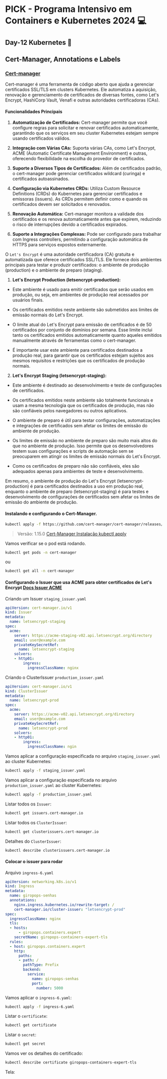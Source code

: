 # PICK - Programa Intensivo em Containers e Kubernetes 2024 :computer:

## Day-12 Kubernetes :rocket:

## Cert-Manager, Annotations e Labels 

### [Cert-manager](https://cert-manager.io/)

Cert-manager é uma ferramenta de código aberto que ajuda a gerenciar certificados SSL/TLS em clusters Kubernetes. Ele automatiza a aquisição, renovação e gerenciamento de certificados de diversas fontes, como Let's Encrypt, HashiCorp Vault, Venafi e outras autoridades certificadoras (CAs).

#### Funcionalidades Principais

1. **Automatização de Certificados:** Cert-manager permite que você configure regras para solicitar e renovar certificados automaticamente, garantindo que os serviços em seu cluster Kubernetes estejam sempre usando certificados válidos.

2. **Integração com Várias CAs:** Suporta várias CAs, como Let's Encrypt, ACME (Automatic Certificate Management Environment) e outras, oferecendo flexibilidade na escolha do provedor de certificados.

3. **Suporte a Diversos Tipos de Certificados:** Além de certificados padrão, o cert-manager pode gerenciar certificados wildcard (curinga) e certificados autoassinados.

4. **Configuração via Kubernetes CRDs:** Utiliza Custom Resource Definitions (CRDs) do Kubernetes para gerenciar certificados e emissoras (issuers). As CRDs permitem definir como e quando os certificados devem ser solicitados e renovados.

5. **Renovação Automática:** Cert-manager monitora a validade dos certificados e os renova automaticamente antes que expirem, reduzindo o risco de interrupções devido a certificados expirados.

6. **Suporte a Integrações Complexas:** Pode ser configurado para trabalhar com Ingress controllers, permitindo a configuração automática de HTTPS para serviços expostos externamente.

O `Let's Encrypt` é uma autoridade certificadora (CA) gratuita e automatizada que oferece certificados SSL/TLS. Ele fornece dois ambientes principais para testar e produzir certificados: o ambiente de produção (production) e o ambiente de preparo (staging).

1. **Let's Encrypt Production (letsencrypt-production):**

- Este ambiente é usado para emitir certificados que serão usados em produção, ou seja, em ambientes de produção real acessados por usuários finais.

- Os certificados emitidos neste ambiente são submetidos aos limites de emissão normais do Let's Encrypt.

- O limite atual do Let's Encrypt para emissão de certificados é de 50 certificados por conjunto de domínios por semana. Esse limite inclui tanto os certificados emitidos automaticamente quanto aqueles emitidos manualmente através de ferramentas como o cert-manager.

- É importante usar este ambiente para certificados destinados a produção real, para garantir que os certificados estejam sujeitos aos mesmos requisitos e restrições que os certificados de produção normais.

2. **Let's Encrypt Staging (letsencrypt-staging):**

- Este ambiente é destinado ao desenvolvimento e teste de configurações de certificados.

- Os certificados emitidos neste ambiente são totalmente funcionais e usam a mesma tecnologia que os certificados de produção, mas não são confiáveis pelos navegadores ou outros aplicativos.

- O ambiente de preparo é útil para testar configurações, automatizações e integrações de certificados sem afetar os limites de emissão do ambiente de produção.

- Os limites de emissão no ambiente de preparo são muito mais altos do que no ambiente de produção. Isso permite que os desenvolvedores testem suas configurações e scripts de automação sem se preocuparem em atingir os limites de emissão normais do Let's Encrypt.

- Como os certificados de preparo não são confiáveis, eles são adequados apenas para ambientes de teste e desenvolvimento.

Em resumo, o ambiente de produção do Let's Encrypt (letsencrypt-production) é para certificados destinados a uso em produção real, enquanto o ambiente de preparo (letsencrypt-staging) é para testes e desenvolvimento de configurações de certificados sem afetar os limites de emissão do ambiente de produção.

#### Instalando e configurando o Cert-Manager.

```bash
kubectl apply -f https://github.com/cert-manager/cert-manager/releases/download/v1.15.0/cert-manager.yaml
```

> Versão: 1.15.0 [Cert-Manager Instalação kubectl apply](https://cert-manager.io/docs/installation/kubectl/)

Vamos verificar se o pod está rodando.

```bash
kubectl get pods -n cert-manager
```

ou

```bash
kubectl get all -n cert-manager
```

#### Configurando o Issuer que usa ACME para obter certificados de Let's Encrypt [Docs Issuer ACME](https://cert-manager.io/docs/configuration/acme/)

Criando um Issuer `staging_issuer.yaml`

```yaml
apiVersion: cert-manager.io/v1
kind: Issuer
metadata:
  name: letsencrypt-staging
spec:
  acme:
    server: https://acme-staging-v02.api.letsencrypt.org/directory
    email: user@example.com
    privateKeySecretRef:
      name: letsencrypt-staging
    solvers:
    - http01:
        ingress:
          ingressClassName: nginx
```

Criando o ClusterIssuer `production_issuer.yaml`

```yaml
apiVersion: cert-manager.io/v1
kind: ClusterIssuer
metadata:
  name: letsencrypt-prod
spec:
  acme:
    server: https://acme-v02.api.letsencrypt.org/directory
    email: user@example.com
    privateKeySecretRef:
      name: letsencrypt-prod
    solvers:
    - http01:
        ingress:
          ingressClassName: ngin
```

Vamos aplicar a configuração especificada no arquivo `staging_issuer.yaml` ao cluster Kubernetes:

```bash
kubectl apply -f staging_issuer.yaml
```

Vamos aplicar a configuração especificada no arquivo `production_issuer.yaml` ao cluster Kubernetes:

```bash
kubectl apply -f production_issuer.yaml
```

Listar todos os `Issuer`:

```bash
kubectl get issuers.cert-manager.io
```

Listar todos os `ClusterIssuer`:

```bash
kubectl get clusterissuers.cert-manager.io
```

Detalhes do `ClusterIssuer`:

```bash
kubectl describe clusterissuers.cert-manager.io
```

#### Colocar o issuer para rodar

Arquivo `ingress-6.yaml`

```yaml
apiVersion: networking.k8s.io/v1
kind: Ingress
metadata:
  name: giropops-senhas
  annotations:
    nginx.ingress.kubernetes.io/rewrite-target: /
    cert-manager.io/cluster-issuer: "letsencrypt-prod"
spec:
  ingressClassName: nginx
  tls:
  - hosts:
      - giropops.containers.expert
    secretName: giropops-containers-expert-tls
  rules:
  - host: giropops.containers.expert
    http:
      paths:
      - path: /
        pathType: Prefix
        backend:
          service:
            name: giropops-senhas
            port:
              number: 5000
```

Vamos aplicar o `ingress-6.yaml`:

```bash
kubectl apply -f ingress-6.yaml
```

Listar o `certificate`:

```bash
kubectl get certificate
```

Listar o `secret`:

```bash
kubectl get secret
```

Vamos ver os detalhes do certificado:

```bash
kubectl describe certificate giropops-containers-expert-tls
```

Tela:



